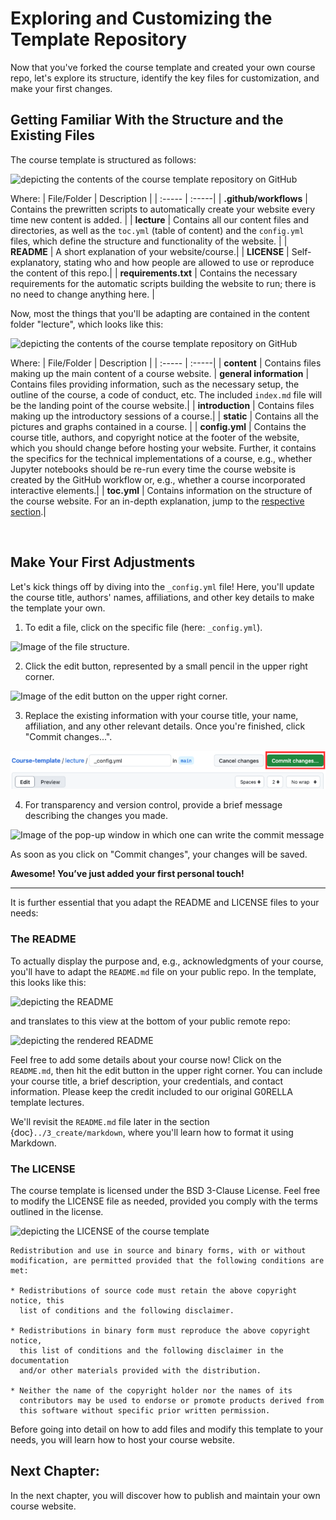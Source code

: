 # Exploring and Customizing the Template Repository

Now that you've forked the course template and created your own course repo, let's explore its structure, identify the key files for customization, and make your first changes.

## Getting Familiar With the Structure and the Existing Files

The course template is structured as follows:

![depicting the contents of the course template repository on GitHub](../../static/repo.png)

Where:
| File/Folder | Description | 
| :----- | :-----|
| **.github/workflows** | Contains the prewritten scripts to automatically create your website every time new content is added. |
| **lecture** | Contains all our content files and directories, as well as the `toc.yml` (table of content) and the `config.yml` files, which define the structure and functionality of the website. |
| **README** | A short explanation of your website/course.|
| **LICENSE** | Self-explanatory, stating who and how people are allowed to use or reproduce the content of this repo.|
| **requirements.txt** | Contains the necessary requirements for the automatic scripts building the website to run; there is no need to change anything here. |

Now, most the things that you'll be adapting are contained in the content folder "lecture", which looks like this:

![depicting the contents of the course template repository on GitHub](../../static/lecture_folder.png)

Where:
| File/Folder | Description | 
| :----- | :-----|
| **content** | Contains files making up the main content of a course website.
| **general information** | Contains files providing information, such as the necessary setup, the outline of the course, a code of conduct, etc. The included `index.md` file will be the landing point of the course website.|
| **introduction** | Contains files making up the introductory sessions of a course.|
| **static** | Contains all the pictures and graphs contained in a course. |
| **config.yml** | Contains the course title, authors, and copyright notice at the footer of the website, which you should change before hosting your website. Further, it contains the specifics for the technical implementations of a course, e.g., whether Jupyter notebooks should be re-run every time the course website is created by the GitHub workflow or, e.g., whether a course incorporated interactive elements.|
| **toc.yml** | Contains information on the structure of the course website. For an in-depth explanation, jump to the [respective section](../3_create/setup-files).|

<br>

## Make Your First Adjustments

Let's kick things off by diving into the `_config.yml` file! Here, you'll update the course title, authors' names, affiliations, and other key details to make the template your own.

1. To edit a file, click on the specific file (here: `_config.yml`). 

![Image of the file structure.](../../static/click_on_file.png)

2. Click the edit button, represented by a small pencil in the upper right corner. 

![Image of the edit button on the upper right corner.](../../static/edit_file.png)

3. Replace the existing information with your course title, your name, affiliation, and any other relevant details. Once you're finished, click "Commit changes...".

![Image of the commit changes button.](../../static/commit_changes2.png)

4. For transparency and version control, provide a brief message describing the changes you made.

![Image of the pop-up window in which one can write the commit message](../../static/commit_message.png)

As soon as you click on "Commit changes", your changes will be saved.

**Awesome! You’ve just added your first personal touch!**

---

It is further essential that you adapt the README and LICENSE files to your needs:

### The README

To actually display the purpose and, e.g., acknowledgments of your course, you'll have to adapt the `README.md` file on your public repo. In the template, this looks like this:

![depicting the README](../../static/readme.png)

and translates to this view at the bottom of your public remote repo:

![depicting the rendered README](../../static/readme_rendered.png)

Feel free to add some details about your course now! Click on the `README.md`, then hit the edit button in the upper right corner. You can include your course title, a brief description, your credentials, and contact information. Please keep the credit included to our original G0RELLA template lectures.

We'll revisit the `README.md` file later in the section {doc}`../3_create/markdown`, where you'll learn how to format it using Markdown.

### The LICENSE

The course template is licensed under the BSD 3-Clause License. Feel free to modify the LICENSE file as needed, provided you comply with the terms outlined in the license.

![depicting the LICENSE of the course template](../../static/license.png)

```
Redistribution and use in source and binary forms, with or without
modification, are permitted provided that the following conditions are met:

* Redistributions of source code must retain the above copyright notice, this
  list of conditions and the following disclaimer.

* Redistributions in binary form must reproduce the above copyright notice,
  this list of conditions and the following disclaimer in the documentation
  and/or other materials provided with the distribution.

* Neither the name of the copyright holder nor the names of its
  contributors may be used to endorse or promote products derived from
  this software without specific prior written permission.
```


Before going into detail on how to add files and modify this template to your needs, you will learn how to host your course website. 

## Next Chapter:
In the next chapter, you will discover how to publish and maintain your own course website.

